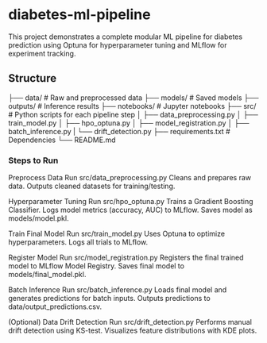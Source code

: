 # diabetes-ml-pipeline

This project demonstrates a complete modular ML pipeline for diabetes prediction using Optuna for hyperparameter tuning and MLflow for experiment tracking.

## Structure

├── data/ # Raw and preprocessed data
├── models/ # Saved models
├── outputs/ # Inference results
├── notebooks/ # Jupyter notebooks
├── src/ # Python scripts for each pipeline step
│ ├── data_preprocessing.py 
│ ├── train_model.py 
│ ├── hpo_optuna.py 
│ ├── model_registration.py 
│ ├── batch_inference.py 
| └── drift_detection.py 
├── requirements.txt # Dependencies
└── README.md


### Steps to Run
Preprocess Data
Run src/data_preprocessing.py 
Cleans and prepares raw data.
Outputs cleaned datasets for training/testing.


Hyperparameter Tuning
Run src/hpo_optuna.py
Trains a Gradient Boosting Classifier.
Logs model metrics (accuracy, AUC) to MLflow.
Saves model as models/model.pkl.


Train Final Model
Run src/train_model.py 
Uses Optuna to optimize hyperparameters.
Logs all trials to MLflow.


Register Model
Run src/model_registration.py 
Registers the final trained model to MLflow Model Registry.
Saves final model to models/final_model.pkl.


Batch Inference
Run src/batch_inference.py 
Loads final model and generates predictions for batch inputs.
Outputs predictions to data/output_predictions.csv.


(Optional)
Data Drift Detection
Run src/drift_detection.py
Performs manual drift detection using KS-test.
Visualizes feature distributions with KDE plots.
